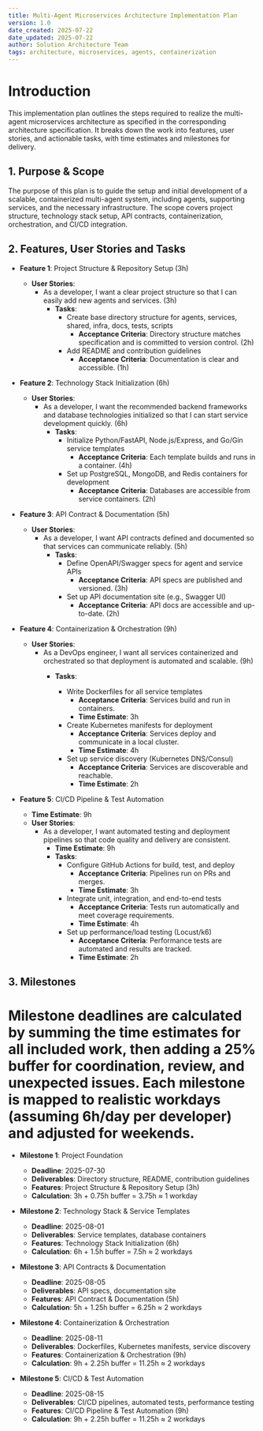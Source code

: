 ```yaml
---
title: Multi-Agent Microservices Architecture Implementation Plan
version: 1.0
date_created: 2025-07-22
date_updated: 2025-07-22
author: Solution Architecture Team
tags: architecture, microservices, agents, containerization
---
```

# Introduction
This implementation plan outlines the steps required to realize the multi-agent microservices architecture as specified in the corresponding architecture specification. It breaks down the work into features, user stories, and actionable tasks, with time estimates and milestones for delivery.

## 1. Purpose & Scope
The purpose of this plan is to guide the setup and initial development of a scalable, containerized multi-agent system, including agents, supporting services, and the necessary infrastructure. The scope covers project structure, technology stack setup, API contracts, containerization, orchestration, and CI/CD integration.


## 2. Features, User Stories and Tasks

- **Feature 1**: Project Structure & Repository Setup (3h)
  - **User Stories**:
    - As a developer, I want a clear project structure so that I can easily add new agents and services. (3h)
      - **Tasks**:
        - Create base directory structure for agents, services, shared, infra, docs, tests, scripts
          - **Acceptance Criteria**: Directory structure matches specification and is committed to version control. (2h)
        - Add README and contribution guidelines
          - **Acceptance Criteria**: Documentation is clear and accessible. (1h)

- **Feature 2**: Technology Stack Initialization (6h)
  - **User Stories**:
    - As a developer, I want the recommended backend frameworks and database technologies initialized so that I can start service development quickly. (6h)
      - **Tasks**:
        - Initialize Python/FastAPI, Node.js/Express, and Go/Gin service templates
          - **Acceptance Criteria**: Each template builds and runs in a container. (4h)
        - Set up PostgreSQL, MongoDB, and Redis containers for development
          - **Acceptance Criteria**: Databases are accessible from service containers. (2h)

- **Feature 3**: API Contract & Documentation (5h)
  - **User Stories**:
    - As a developer, I want API contracts defined and documented so that services can communicate reliably. (5h)
      - **Tasks**:
        - Define OpenAPI/Swagger specs for agent and service APIs
          - **Acceptance Criteria**: API specs are published and versioned. (3h)
        - Set up API documentation site (e.g., Swagger UI)
          - **Acceptance Criteria**: API docs are accessible and up-to-date. (2h)

- **Feature 4**: Containerization & Orchestration (9h)
  - **User Stories**:
    - As a DevOps engineer, I want all services containerized and orchestrated so that deployment is automated and scalable. (9h)
      - **Tasks**:

        - Write Dockerfiles for all service templates
          - **Acceptance Criteria**: Services build and run in containers.
          - **Time Estimate**: 3h
        - Create Kubernetes manifests for deployment
          - **Acceptance Criteria**: Services deploy and communicate in a local cluster.
          - **Time Estimate**: 4h
        - Set up service discovery (Kubernetes DNS/Consul)
          - **Acceptance Criteria**: Services are discoverable and reachable.
          - **Time Estimate**: 2h

- **Feature 5**: CI/CD Pipeline & Test Automation
  - **Time Estimate**: 9h
  - **User Stories**:
    - As a developer, I want automated testing and deployment pipelines so that code quality and delivery are consistent.
      - **Time Estimate**: 9h
      - **Tasks**:
        - Configure GitHub Actions for build, test, and deploy
          - **Acceptance Criteria**: Pipelines run on PRs and merges.
          - **Time Estimate**: 3h
        - Integrate unit, integration, and end-to-end tests
          - **Acceptance Criteria**: Tests run automatically and meet coverage requirements.
          - **Time Estimate**: 4h
        - Set up performance/load testing (Locust/k6)
          - **Acceptance Criteria**: Performance tests are automated and results are tracked.
          - **Time Estimate**: 2h



## 3. Milestones

# Milestone deadlines are calculated by summing the time estimates for all included work, then adding a 25% buffer for coordination, review, and unexpected issues. Each milestone is mapped to realistic workdays (assuming 6h/day per developer) and adjusted for weekends.

- **Milestone 1**: Project Foundation
  - **Deadline**: 2025-07-30
  - **Deliverables**: Directory structure, README, contribution guidelines
  - **Features**: Project Structure & Repository Setup (3h)
  - **Calculation**: 3h + 0.75h buffer = 3.75h ≈ 1 workday

- **Milestone 2**: Technology Stack & Service Templates
  - **Deadline**: 2025-08-01
  - **Deliverables**: Service templates, database containers
  - **Features**: Technology Stack Initialization (6h)
  - **Calculation**: 6h + 1.5h buffer = 7.5h ≈ 2 workdays

- **Milestone 3**: API Contracts & Documentation
  - **Deadline**: 2025-08-05
  - **Deliverables**: API specs, documentation site
  - **Features**: API Contract & Documentation (5h)
  - **Calculation**: 5h + 1.25h buffer = 6.25h ≈ 2 workdays

- **Milestone 4**: Containerization & Orchestration
  - **Deadline**: 2025-08-11
  - **Deliverables**: Dockerfiles, Kubernetes manifests, service discovery
  - **Features**: Containerization & Orchestration (9h)
  - **Calculation**: 9h + 2.25h buffer = 11.25h ≈ 2 workdays

- **Milestone 5**: CI/CD & Test Automation
  - **Deadline**: 2025-08-15
  - **Deliverables**: CI/CD pipelines, automated tests, performance testing
  - **Features**: CI/CD Pipeline & Test Automation (9h)
  - **Calculation**: 9h + 2.25h buffer = 11.25h ≈ 2 workdays
